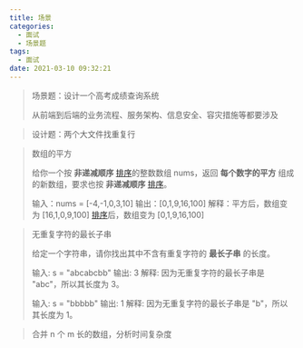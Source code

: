 ```yaml
---
title: 场景
categories:
  - 面试
  - 场景题
tags:
  - 面试
date: 2021-03-10 09:32:21
---
```


> 场景题：设计一个高考成绩查询系统
>
> 从前端到后端的业务流程、服务架构、信息安全、容灾措施等都要涉及



> 设计题：两个大文件找重复行



> 数组的平方
>
> 给你一个按 **非递减顺序** [排序]()的整数数组 nums，返回 **每个数字的平方** 组成的新数组，要求也按 **非递减顺序** [排序]()。 
>
> 输入：nums = [-4,-1,0,3,10] 输出：[0,1,9,16,100] 解释：平方后，数组变为 [16,1,0,9,100] [排序]()后，数组变为 [0,1,9,16,100]



> 无重复字符的最长子串
>
> 给定一个字符串，请你找出其中不含有重复字符的 **最长子串** 的长度。 
>
> 输入: s = "abcabcbb" 输出: 3  解释: 因为无重复字符的最长子串是 "abc"，所以其长度为 3。 
>
> 输入: s = "bbbbb"   输出: 1   解释: 因为无重复字符的最长子串是 "b"，所以其长度为 1。



> 合并 n 个 m 长的数组，分析时间复杂度



